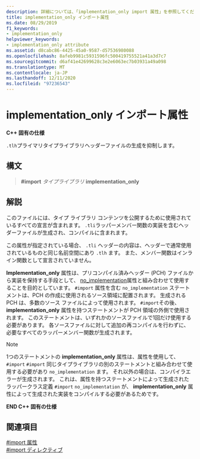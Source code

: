 ```yaml
---
description: 詳細については、「implementation_only import 属性」を参照してください。
title: implementation_only インポート属性
ms.date: 08/29/2019
f1_keywords:
- implementation_only
helpviewer_keywords:
- implementation_only attribute
ms.assetid: d8cabc86-4425-45a0-9587-d57536980088
ms.openlocfilehash: 8afeb9981c5931596fc500419755521a41a3d7c7
ms.sourcegitcommit: d6af41e42699628c3e2e6063ec7b03931a49a098
ms.translationtype: MT
ms.contentlocale: ja-JP
ms.lasthandoff: 12/11/2020
ms.locfileid: "97236543"
---
```

# <a name="implementation_only-import-attribute"></a>implementation_only インポート属性

**C++ 固有の仕様**

`.tlh`プライマリタイプライブラリヘッダーファイルの生成を抑制します。

## <a name="syntax"></a>構文

> **#import** *タイプライブラリ* **implementation_only**

## <a name="remarks"></a>解説

このファイルには、タイプ ライブラリ コンテンツを公開するために使用されているすべての宣言が含まれます。 `.tli`ラッパーメンバー関数の実装を含むヘッダーファイルが生成され、コンパイルに含まれます。

この属性が指定されている場合、 `.tli` ヘッダーの内容は、ヘッダーで通常使用されているものと同じ名前空間にあり `.tlh` ます。 また、メンバー関数はインライン関数として宣言されていません。

**Implementation_only** 属性は、プリコンパイル済みヘッダー (PCH) ファイルから実装を保持する手段として、 [no_implementation](../preprocessor/no-implementation.md)属性と組み合わせて使用することを目的としています。 `#import` 属性を含む `no_implementation` ステートメントは、PCH の作成に使用されるソース領域に配置されます。 生成される PCH は、多数のソース ファイルによって使用されます。 `#import`その後、 **implementation_only** 属性を持つステートメントが PCH 領域の外側で使用されます。 このステートメントは、いずれかのソースファイルで1回だけ使用する必要があります。 各ソースファイルに対して追加の再コンパイルを行わずに、必要なすべてのラッパーメンバー関数が生成されます。

> [!NOTE]
> 1つのステートメントの **implementation_only** 属性は、属性を使用して、 `#import` `#import` 同じタイプライブラリの別のステートメントと組み合わせて使用する必要があり `no_implementation` ます。 それ以外の場合は、コンパイラエラーが生成されます。 これは、属性を持つステートメントによって生成されたラッパークラス定義 `#import` `no_implementation` が、 **implementation_only** 属性によって生成された実装をコンパイルする必要があるためです。

**END C++ 固有の仕様**

## <a name="see-also"></a>関連項目

[#import 属性](../preprocessor/hash-import-attributes-cpp.md)\
[#import ディレクティブ](../preprocessor/hash-import-directive-cpp.md)
